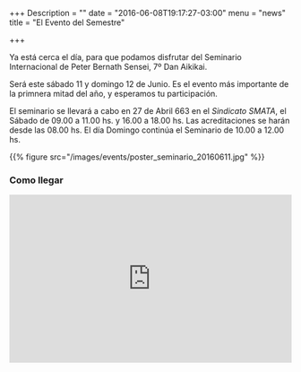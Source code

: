 +++
Description = ""
date = "2016-06-08T19:17:27-03:00"
menu = "news"
title = "El Evento del Semestre"

+++

Ya está cerca el día, para que podamos disfrutar del Seminario Internacional
de Peter Bernath Sensei, 7º Dan Aikikai.

Será este sábado 11 y domingo 12 de Junio. Es el evento más importante de la
primnera mitad del año, y esperamos tu participación.

El seminario se llevará a cabo en 27 de Abril 663 en el *Sindicato SMATA*,
el Sábado de 09.00 a 11.00 hs. y 16.00 a 18.00 hs. Las acreditaciones se
harán desde las 08.00 hs.  El día Domingo continúa el Seminario de 10.00 a
12.00 hs.

{{% figure src="/images/events/poster_seminario_20160611.jpg" %}}

### Como llegar

<iframe src="https://www.google.com/maps/embed?pb=!1m18!1m12!1m3!1d4406.614293693959!2d-64.19517866054387!3d-31.415029636655493!2m3!1f0!2f0!3f0!3m2!1i1024!2i768!4f13.1!3m3!1m2!1s0x9432a28020e73db7%3A0xd638fe1d5cf05c0c!2sSalon+sindicato+SMATA!5e0!3m2!1sen!2sus!4v1465425160551" width="100%" height="300" frameborder="0" style="border:0" allowfullscreen></iframe>

